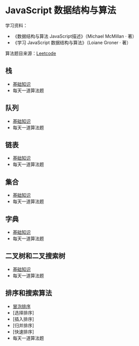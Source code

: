 # JavaScript 数据结构与算法

学习资料：
- 《数据结构与算法 JavaScript描述》（Michael McMillan · 著）
- 《学习 JavaScript 数据结构与算法》（Loiane Groner · 著）

算法题目来源：[Leetcode](https://leetcode-cn.com/)

## 栈

- [基础知识](https://github.com/aimeefe/algorithms/tree/master/stack)
- 每天一道算法题

## 队列

- [基础知识](https://github.com/aimeefe/algorithms/tree/master/queue)
- 每天一道算法题

## 链表

- [基础知识](https://github.com/aimeefe/algorithms/tree/master/linkedList)
- 每天一道算法题

## 集合

- [基础知识](https://github.com/aimeefe/algorithms/tree/master/set)
- 每天一道算法题

## 字典

- [基础知识](https://github.com/aimeefe/algorithms/tree/master/dictionary)
- 每天一道算法题


## 二叉树和二叉搜索树

- [基础知识](https://github.com/aimeefe/algorithms/tree/master/bst)
- 每天一道算法题

## 排序和搜索算法

- [冒泡排序](https://github.com/aimeefe/algorithms/tree/master/bubbleSort)
- [选择排序]
- [插入排序]
- [归并排序]
- [快速排序]
- 每天一道算法题
